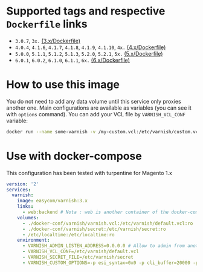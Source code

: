 # Supported tags and respective `Dockerfile` links
* `3.0.7`, `3x.` [(3.x/Dockerfile)](https://github.com/Easycom-Solutions/docker-varnish/blob/3.x/Dockerfile)
* `4.0.4`, `4.1.6`, `4.1.7`, `4.1.8`, `4.1.9`, `4.1.10`, `4x.` [(4.x/Dockerfile)](https://github.com/Easycom-Solutions/docker-varnish/blob/4.x/Dockerfile)
* `5.0.0`, `5.1.1`, `5.1.2`, `5.1.3`, `5.2.0`, `5.2.1`, `5x.` [(5.x/Dockerfile)](https://github.com/Easycom-Solutions/docker-varnish/blob/5.x/Dockerfile)
* `6.0.1`, `6.0.2`, `6.1.0`, `6.1.1`, `6x.` [(6.x/Dockerfile)](https://github.com/Easycom-Solutions/docker-varnish/blob/6.x/Dockerfile)
 
# How to use this image

You do not need to add any data volume until this service only proxies another one.
Main configurations are available as variables (you can see it with `options` command).
You can add your VCL file by `VARNISH_VCL_CONF` variable:

```sh
docker run --name some-varnish -v /my-custom.vcl:/etc/varnish/custom.vcl:ro -e VARNISH_VCL_CONF=/etc/varnish/custom.vcl easycom/varnish
```
 
 
# Use with docker-compose

This configuration has been tested with turpentine for Magento 1.x

```yaml
version: '2'
services:
  varnish:
    image: easycom/varnish:3.x
    links: 
      - web:backend # Nota : web is another container of the docker-compose.yml file (excluded of this sample)
    volumes:
      - ./docker-conf/varnish/varnish.vcl:/etc/varnish/default.vcl:ro
      - ./docker-conf/varnish/secret:/etc/varnish/secret:ro
      - /etc/localtime:/etc/localtime:ro
    environment:
      - VARNISH_ADMIN_LISTEN_ADDRESS=0.0.0.0 # Allow to admin from another container, like magento cms
      - VARNISH_VCL_CONF=/etc/varnish/default.vcl
      - VARNISH_SECRET_FILE=/etc/varnish/secret
      - VARNISH_CUSTOM_OPTIONS=-p esi_syntax=0x0 -p cli_buffer=20000 -p sess_workspace=65536

```

